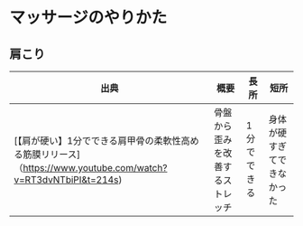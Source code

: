 # マッサージのやりかた
## 肩こり
| 出典                                                                                             | 概要              | 長所     | 短所            |
| ---------------------------------------------------------------------------------------------- | --------------- | ------ | ------------- |
| [【肩が硬い】1分でできる肩甲骨の柔軟性高める筋膜リリース]（https://www.youtube.com/watch?v=RT3dvNTbiPI&t=214s) | 骨盤から歪みを改善するストレッチ | 1分でできる | 身体が硬すぎてできなかった |